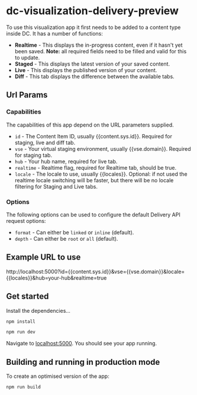 # dc-visualization-delivery-preview

To use this visualization app it first needs to be added to a content type inside DC. It has a number of functions:
  * **Realtime** - This displays the in-progress content, even if it hasn't yet been saved. **Note:** all required fields need to be filled and valid for this to update.
  * **Staged** - This displays the latest version of your saved content.
  * **Live** - This displays the published version of your content.
  * **Diff** - This tab displays the difference between the available tabs.
## Url Params
### Capabilities
  <p>The capabilities of this app depend on the URL parameters supplied.</p>
  
  * `id` - The Content Item ID, usually {{content.sys.id}}. Required for staging, live and diff tab.
  * `vse` - Your virtual staging environment, usually {{vse.domain}}. Required for staging tab.
  * `hub` - Your hub name, required for live tab.
  * `realtime` - Realtime flag, required for Realtime tab, should be true.
  * `locale` - The locale to use, usually {{locales}}. Optional: if not used the realtime locale switching will be faster, but there will be no locale filtering for Staging and Live tabs.
  
### Options
  <p>The following options can be used to configure the default Delivery API request options:</p>
  
  * `format` - Can either be `linked` or `inline` (default).
  * `depth` - Can either be `root` or `all` (default).
  
  <h2>Example URL to use</h2>
http://localhost:5000?id={{content.sys.id}}&vse={{vse.domain}}&locale={{locales}}&hub=your-hub&realtime=true

## Get started

Install the dependencies...

```bash
npm install
```

```bash
npm run dev
```

Navigate to [localhost:5000](http://localhost:5000). You should see your app running. 

## Building and running in production mode

To create an optimised version of the app:

```bash
npm run build
```